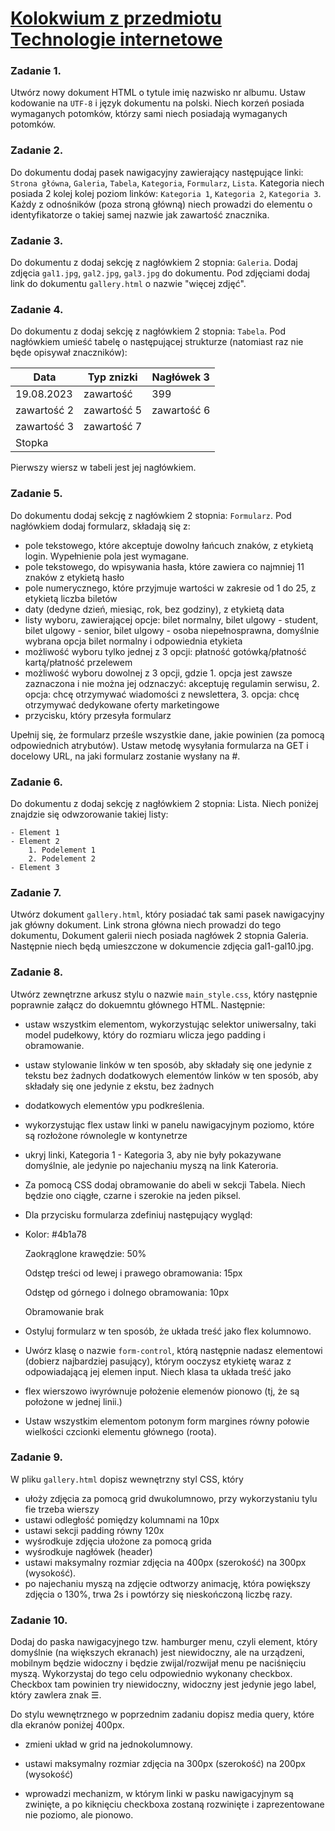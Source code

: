 # [Kolokwium z przedmiotu Technologie internetowe](KOLOKWIUM/DO125148/source/index.html)

### Zadanie  1. 
Utwórz nowy dokument HTML o tytule imię nazwisko nr albumu. Ustaw kodowanie na `UTF-8` i język dokumentu na polski. Niech korzeń posiada wymaganych potomków, którzy sami niech posiadają wymaganych potomków.

### Zadanie 2.
Do dokumentu dodaj pasek nawigacyjny zawierający następujące linki: `Strona główna`, `Galeria`, `Tabela`, `Kategoria`, `Formularz`, `Lista`. Kategoria niech posiada 2 kolej kolej poziom linków: `Kategoria 1`, `Kategoria 2`, `Kategoria 3`. Każdy z odnośników (poza stroną główną) niech prowadzi do elementu o identyfikatorze o takiej samej nazwie jak zawartość znacznika.

### Zadanie 3.
Do dokumentu z dodaj sekcję z nagłówkiem 2 stopnia: `Galeria`. Dodaj zdjęcia `gal1.jpg`, `gal2.jpg`, `gal3.jpg` do dokumentu. Pod zdjęciami dodaj link do dokumentu `gallery.html` o nazwie "więcej zdjęć".

### Zadanie 4.
Do dokumentu z dodaj sekcję z nagłówkiem 2 stopnia: `Tabela`. Pod nagłówkiem umieść tabelę o następującej strukturze (natomiast raz nie będe opisywał znaczników):

| Data       | Typ znizki | Nagłówek 3 |
|------------|------------|------------|
| 19.08.2023 | zawartość  | 399        |
| zawartość 2| zawartość 5| zawartość 6|
| zawartość 3| zawartość 7|            |
| Stopka     |            |            |


Pierwszy wiersz w tabeli jest jej nagłówkiem.

### Zadanie 5.
Do dokumentu dodaj sekcję z nagłówkiem 2 stopnia: `Formularz`. Pod nagłówkiem dodaj formularz, składają się z:

- pole tekstowego, które akceptuje dowolny łańcuch znaków, z etykietą login. Wypełnienie pola jest wymagane.
- pole tekstowego, do wpisywania hasła, które zawiera co najmniej 11 znaków z etykietą hasło
- pole numerycznego, które przyjmuje wartości w zakresie od 1 do 25, z etykietą liczba biletów
- daty (dedyne dzień, miesiąc, rok, bez godziny), z etykietą data
- listy wyboru, zawierającej opcje: bilet normalny, bilet ulgowy - student, bilet ulgowy - senior, bilet ulgowy - osoba niepełnosprawna, domyślnie wybrana opcja bilet normalny i odpowiednia etykieta
- możliwość wyboru tylko jednej z 3 opcji: płatność gotówką/płatność kartą/płatność przelewem
- możliwość wyboru dowolnej z 3 opcji, gdzie 1. opcja jest zawsze zaznaczona i nie można jej odznaczyć: akceptuję regulamin serwisu, 2. opcja: chcę otrzymywać wiadomości z newslettera, 3. opcja: chcę otrzymywać dedykowane oferty marketingowe
- przycisku, który przesyła formularz

Upełnij się, że formularz prześle wszystkie dane, jakie powinien (za pomocą odpowiednich atrybutów). Ustaw metodę wysyłania formularza na GET i docelowy URL, na jaki formularz zostanie wysłany na #.

### Zadanie 6.
Do dokumentu z dodaj sekcję z nagłówkiem 2 stopnia: Lista. Niech poniżej znajdzie się odwzorowanie takiej listy:
```
- Element 1
- Element 2
    1. Podelement 1
    2. Podelement 2
- Element 3
```

### Zadanie 7.
Utwórz dokument `gallery.html`, który posiadać tak sami pasek nawigacyjny jak główny dokument. Link strona główna niech prowadzi do tego dokumentu, Dokument galerii niech posiada nagłówek 2 stopnia Galeria. Następnie niech będą umieszczone w dokumencie zdjęcia gal1-gal10.jpg.

### Zadanie 8.
Utwórz zewnętrzne arkusz stylu o nazwie `main_style.css`, który następnie poprawnie załącz do dokuemntu głównego HTML. Następnie:

- ustaw wszystkim elementom, wykorzystując selektor uniwersalny, taki model pudełkowy, który do rozmiaru wlicza jego padding i obramowanie.

- ustaw stylowanie linków w ten sposób, aby składały się one jedynie z tekstu bez żadnych dodatkowych elementów linków w ten sposób, aby składały się one jedynie z ekstu, bez żadnych
- dodatkowych elementów ypu podkreślenia.

- wykorzystując flex ustaw linki w panelu nawigacyjnym poziomo, które są rozłożone równolegle w kontynetrze

- ukryj linki, Kategoria 1 - Kategoria 3, aby nie były pokazywane domyślnie, ale jedynie po najechaniu myszą na link Kateroria.

- Za pomocą CSS dodaj obramowanie do abeli w sekcji Tabela. Niech będzie ono ciągłe, czarne i szerokie na jeden piksel.

- Dla przycisku formularza zdefiniuj następujący wygląd:
- 
  Kolor: #4b1a78
  
  Zaokrąglone krawędzie: 50%
  
  Odstęp treści od lewej i prawego obramowania: 15px
  
  Odstęp od górnego i dolnego obramowania: 10px
  
  Obramowanie brak
  
- Ostyluj formularz w ten sposób, że układa treść jako flex kolumnowo.

- Uwórz klasę o nazwie `form-control`, którą następnie nadasz elementowi (dobierz najbardziej pasujący), którym ooczysz etykietę waraz z odpowiadającą jej elemen input. Niech klasa ta układa treść jako
- flex wierszowo iwyrównuje położenie elemenów pionowo (tj, że są położone w jednej linii.)

- Ustaw wszystkim elementom potonym form margines równy połowie wielkości czcionki elementu głównego (roota).

### Zadanie 9.
W pliku `gallery.html` dopisz wewnętrzny styl CSS, który
- ułoży zdjęcia za pomocą grid dwukolumnowo, przy wykorzystaniu tylu fie trzeba wierszy
- ustawi odległość pomiędzy kolumnami na 10px
- ustawi sekcji padding równy 120x
- wyśrodkuje zdjęcia ułożone za pomocą grida
- wyśrodkuje nagłówek (header)
- ustawi maksymalny rozmiar zdjęcia na 400px (szerokość) na 300px (wysokość).
- po najechaniu myszą na zdjęcie odtworzy animację, która powiększy zdjęcia o 130%, trwa 2s i powtórzy się nieskończoną liczbę razy.

### Zadanie 10.
Dodaj do paska nawigacyjnego tzw. hamburger menu, czyli element, który domyślnie (na większych ekranach) jest niewidoczny, ale na urządzeni, mobilnym będzie widoczny i będzie zwijal/rozwijał menu pe naciśnięciu myszą. Wykorzystaj do tego celu odpowiednio wykonany checkbox. Checkbox tam powinien try niewidoczny, widoczny jest jedynie jego label, który zawlera znak ☰.

Do stylu wewnętrznego w poprzednim zadaniu dopisz media query, które dla ekranów poniżej 400px.

- zmieni układ w grid na jednokolumnowy.
  
- ustawi maksymalny rozmiar zdjęcia na 300px (szerokość) na 200px (wysokość)
  
- wprowadzi mechanizm, w którym linki w pasku nawigacyjnym są zwinięte, a po kiknięciu checkboxa zostaną rozwinięte i zaprezentowane nie poziomo, ale pionowo.
